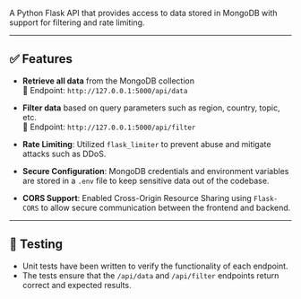 
A Python Flask API that provides access to data stored in MongoDB with support for filtering and rate limiting.

---

## ✅ Features

- **Retrieve all data** from the MongoDB collection  
  🔗 Endpoint: `http://127.0.0.1:5000/api/data`

- **Filter data** based on query parameters such as region, country, topic, etc.  
  🔗 Endpoint: `http://127.0.0.1:5000/api/filter`

- **Rate Limiting**: Utilized `flask_limiter` to prevent abuse and mitigate attacks such as DDoS.

- **Secure Configuration**: MongoDB credentials and environment variables are stored in a `.env` file to keep sensitive data out of the codebase.

- **CORS Support**: Enabled Cross-Origin Resource Sharing using `Flask-CORS` to allow secure communication between the frontend and backend.

---

## 🧪 Testing

- Unit tests have been written to verify the functionality of each endpoint.
- The tests ensure that the `/api/data` and `/api/filter` endpoints return correct and expected results.

